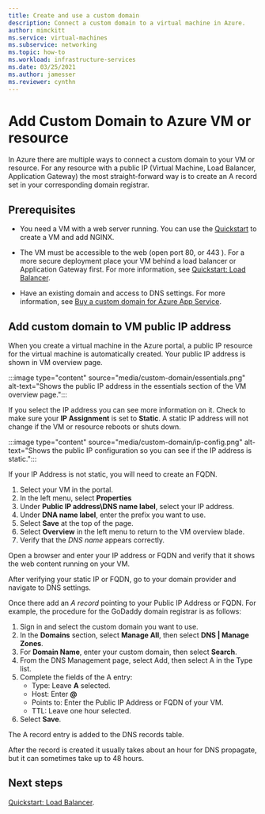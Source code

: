 ```yaml
---
title: Create and use a custom domain 
description: Connect a custom domain to a virtual machine in Azure.
author: mimckitt
ms.service: virtual-machines
ms.subservice: networking
ms.topic: how-to
ms.workload: infrastructure-services
ms.date: 03/25/2021
ms.author: jamesser
ms.reviewer: cynthn
---
```



# Add Custom Domain to Azure VM or resource

In Azure there are multiple ways to connect a custom domain to your VM or resource. For any resource with a public IP (Virtual Machine, Load Balancer, Application Gateway) the most straight-forward way is to create an A record set in your corresponding domain registrar. 

## Prerequisites 
- You need a VM with a web server running. You can use the [Quickstart](./linux/quick-create-cli.md) to create a VM and add NGINX.

- The VM must be accessible to the web (open port 80, or 443 ). For a more secure deployment place your VM behind a load balancer or Application Gateway first. For more information, see [Quickstart: Load Balancer](/load-balancer/quickstart-load-balancer-standard-public-portal?tabs=option-1-create-load-balancer-standard).

- Have an existing domain and access to DNS settings. For more information, see [Buy a custom domain for Azure App Service](/app-service/manage-custom-dns-buy-domain).


## Add custom domain to VM public IP address

When you create a virtual machine in the Azure portal, a public IP resource for the virtual machine is automatically created. Your public IP address is shown in VM overview page. 
 
:::image type="content" source="media/custom-domain/essentials.png" alt-text="Shows the public IP address in the essentials section of the VM overview page.":::

If you select the IP address you can see more information on it. Check to make sure your **IP Assignment** is set to **Static**. A static IP address will not change if the VM or resource reboots or shuts down.

:::image type="content" source="media/custom-domain/ip-config.png" alt-text="Shows the public IP configuration so you can see if the IP address is static.":::

If your IP Address is not static, you will need to create an FQDN. 

1. Select your VM in the portal. 
1. In the left menu, select **Properties**
1. Under **Public IP address\DNS name label**, select your IP address.
2. Under **DNA name label**, enter the prefix you want to use.
3. Select **Save** at the top of the page.
4. Select **Overview** in the left menu to return to the VM overview blade.
5. Verify that the *DNS name* appears correctly. 

Open a browser and enter your IP address or FQDN and verify that it shows the web content running on your VM.
 
After verifying your static IP or FQDN, go to your domain provider and navigate to DNS settings.

Once there add an *A record* pointing to your Public IP Address or FQDN. For example, the procedure for the GoDaddy domain registrar is as follows:
1. Sign in and select the custom domain you want to use.
2. In the **Domains** section, select **Manage All**, then select **DNS | Manage Zones**.
3. For **Domain Name**, enter your custom domain, then select **Search**.
4. From the DNS Management page, select Add, then select A in the Type list.
5. Complete the fields of the A entry:
    - Type: Leave **A** selected.
    - Host: Enter **@**
    - Points to: Enter the Public IP Address or FQDN of your VM. 
    - TTL: Leave one hour selected.
6. Select **Save**.

The A record entry is added to the DNS records table.
 
After the record is created it usually takes about an hour for DNS propagate, but it can sometimes take up to 48 hours. 


 
## Next steps
[Quickstart: Load Balancer](/load-balancer/quickstart-load-balancer-standard-public-portal?tabs=option-1-create-load-balancer-standard).

 
